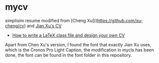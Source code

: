 # mycv
simplisim resume modified from 
[Cheng Xu]((https://github.com/xu-cheng/cv)
and [Jian Xu's CV](http://www.jianxu.net/en/files/JianXu_CV.pdf)
* [How to write a LaTeX class file and design your own CV](https://www.overleaf.com/learn/latex/How_to_write_a_LaTeX_class_file_and_design_your_own_CV_(Part_1))

Apart from Chen Xu's version, I found the font that exactly Jian Xu uses, which is the Cronos Pro Light Caption,
the modification in mycls has been done, the font can be found in the font folder in this repository.
